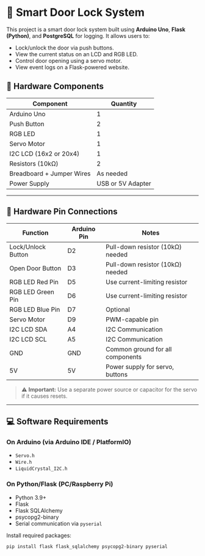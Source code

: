 # 🔐 Smart Door Lock System

This project is a smart door lock system built using **Arduino Uno**, **Flask (Python)**, and **PostgreSQL** for logging. It allows users to:
- Lock/unlock the door via push buttons.
- View the current status on an LCD and RGB LED.
- Control door opening using a servo motor.
- View event logs on a Flask-powered website.
  
## 🧰 Hardware Components

| Component        | Quantity |
|------------------|----------|
| Arduino Uno      | 1        |
| Push Button      | 2        | (1 for Lock/Unlock status, 1 for Door Open)
| RGB LED          | 1        |
| Servo Motor      | 1        | (acts as the door)
| I2C LCD (16x2 or 20x4) | 1 |
| Resistors (10kΩ) | 2        |
| Breadboard + Jumper Wires | As needed |
| Power Supply     | USB or 5V Adapter |

---

## 🔌 Hardware Pin Connections

| Function         | Arduino Pin | Notes                             |
|------------------|-------------|-----------------------------------|
| Lock/Unlock Button | D2          | Pull-down resistor (10kΩ) needed |
| Open Door Button | D3          | Pull-down resistor (10kΩ) needed |
| RGB LED Red Pin  | D5          | Use current-limiting resistor     |
| RGB LED Green Pin| D6          | Use current-limiting resistor     |
| RGB LED Blue Pin | D7          | Optional                          |
| Servo Motor      | D9          | PWM-capable pin                  |
| I2C LCD SDA      | A4          | I2C Communication                 |
| I2C LCD SCL      | A5          | I2C Communication                 |
| GND              | GND         | Common ground for all components |
| 5V               | 5V          | Power supply for servo, buttons  |

> ⚠️ **Important:** Use a separate power source or capacitor for the servo if it causes resets.

---

## 💻 Software Requirements

### On Arduino (via Arduino IDE / PlatformIO)
- `Servo.h`
- `Wire.h`
- `LiquidCrystal_I2C.h`

### On Python/Flask (PC/Raspberry Pi)
- Python 3.9+
- Flask
- Flask SQLAlchemy
- psycopg2-binary
- Serial communication via `pyserial`

Install required packages:
```bash
pip install flask flask_sqlalchemy psycopg2-binary pyserial
